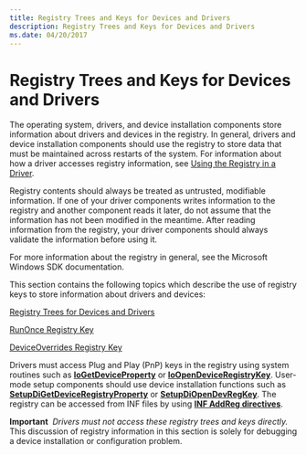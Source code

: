 ```yaml
---
title: Registry Trees and Keys for Devices and Drivers
description: Registry Trees and Keys for Devices and Drivers
ms.date: 04/20/2017
---
```


# Registry Trees and Keys for Devices and Drivers


The operating system, drivers, and device installation components store information about drivers and devices in the registry. In general, drivers and device installation components should use the registry to store data that must be maintained across restarts of the system. For information about how a driver accesses registry information, see [Using the Registry in a Driver](../kernel/registry-key-object-routines.md).

Registry contents should always be treated as untrusted, modifiable information. If one of your driver components writes information to the registry and another component reads it later, do not assume that the information has not been modified in the meantime. After reading information from the registry, your driver components should always validate the information before using it.

For more information about the registry in general, see the Microsoft Windows SDK documentation.

This section contains the following topics which describe the use of registry keys to store information about drivers and devices:

[Registry Trees for Devices and Drivers](overview-of-registry-trees-and-keys.md)

[RunOnce Registry Key](runonce-registry-key.md)

[DeviceOverrides Registry Key](deviceoverrides-registry-key.md)

Drivers must access Plug and Play (PnP) keys in the registry using system routines such as [**IoGetDeviceProperty**](/windows-hardware/drivers/ddi/wdm/nf-wdm-iogetdeviceproperty) or [**IoOpenDeviceRegistryKey**](/windows-hardware/drivers/ddi/wdm/nf-wdm-ioopendeviceregistrykey). User-mode setup components should use device installation functions such as [**SetupDiGetDeviceRegistryProperty**](/windows/win32/api/setupapi/nf-setupapi-setupdigetdeviceregistrypropertya) or [**SetupDiOpenDevRegKey**](/windows/win32/api/setupapi/nf-setupapi-setupdiopendevregkey). The registry can be accessed from INF files by using [**INF AddReg directives**](inf-addreg-directive.md).

**Important**  *Drivers must not access these registry trees and keys directly.* This discussion of registry information in this section is solely for debugging a device installation or configuration problem.

 

